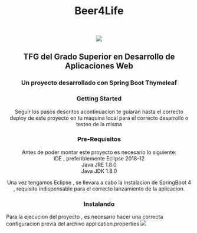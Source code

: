 <h1 align="center">Beer4Life</h1>
<br>
<p align="center">
  <img src="https://github.com/pablopinto/Final-DAW-Project/blob/master/Beer4Life/src/main/resources/static/images/beer4life.png">
</p>

<h2 align="center">TFG del Grado Superior en Desarrollo de Aplicaciones Web</h2>
<h3 align="center">Un proyecto desarrollado con Spring Boot Thymeleaf</h3>
<h3 align="center">Getting Started</h3>
<p align="center"> Seguir los pasos descritos acontinuacion te guiaran hasta el correcto deploy de este proyecto en tu maquina local para el correcto desarrollo o testeo de la misma</p>

<h3 align="center">Pre-Requisitos</h3>
<p align="center">
Antes de poder montar este proyecto es necesario lo siguiente:
  <br>
  IDE , preferiblemente Eclipse 2018-12
  <br>
  Java JRE 1.8.0
  <br>
  Java JDK 1.8.0
</p>
<p align="center">
Una vez tengamos Eclipse , se llevara a cabo la instalacion de SpringBoot 4 , requisito indispensable para el correcto lanzamiento de la aplicacion.
</p>

<h3 align="center">Instalando</h3>
Para la ejecucion del proyecto , es necesario hacer una correcta configuracion previa del archivo application.properties
<img src="https://github.com/pablopinto/Final-DAW-Project/blob/master/Beer4Life/src/main/resources/static/images/beer4life.png">
